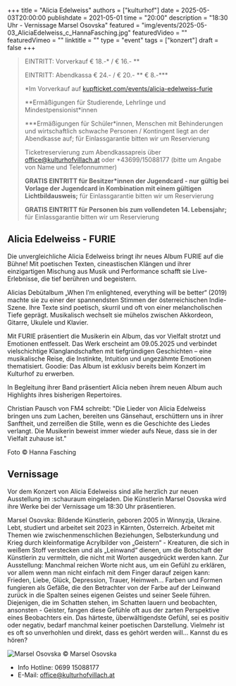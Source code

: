 +++
title = "Alicia Edelweiss"
authors = ["kulturhof"]
date = 2025-05-03T20:00:00
publishdate = 2021-05-01
time = "20:00"
description = "18:30 Uhr - Vernissage Marsel Osovska"
featured = "img/events/2025-05-03_AliciaEdelweiss_c_HannaFasching.jpg"
featuredVideo = ""
featuredVimeo = ""
linktitle = ""
type = "event"
tags = ["konzert"]
draft = false
+++

> EINTRITT: Vorverkauf € 18.-\* / € 16.- \*\*
> 
> EINTRITT: Abendkassa € 24.- / € 20.- \*\* € 8.-\*\*\*
>
> \*Im Vorverkauf auf [kupfticket.com/events/alicia-edelweiss-furie](https://kupfticket.com/events/alicia-edelweiss-furie)
>
> \*\*Ermäßigungen für Studierende, Lehrlinge und Mindestpensionist\*innen
> 
> \*\*\*Ermäßigungen für Schüler\*innen, Menschen mit Behinderungen und wirtschaftlich schwache Personen / Kontingent liegt an der Abendkasse auf; für Einlassgarantie bitten wir um Reservierung
>
> Ticketreservierung zum Abendkassapreis über office@kulturhofvillach.at oder +43699/15088177 (bitte um Angabe von Name und Telefonnummer)
>
> **GRATIS EINTRITT für Besitzer\*innen der Jugendcard - nur gültig bei Vorlage der Jugendcard in Kombination mit einem gültigen Lichtbildausweis;** für Einlassgarantie bitten wir um Reservierung
>
> **GRATIS EINTRITT für Personen bis zum vollendeten 14. Lebensjahr;** für Einlassgarantie bitten wir um Reservierung

## Alicia Edelweiss - FURIE

Die unvergleichliche Alicia Edelweiss bringt ihr neues Album FURIE auf die Bühne! Mit poetischen Texten, cineastischen Klängen und ihrer einzigartigen Mischung aus Musik und Performance schafft sie Live-Erlebnisse, die tief berühren und begeistern.

Alicias Debütalbum „When I’m enlightened, everything will be better“ (2019) machte sie zu einer der spannendsten Stimmen der österreichischen Indie-Szene. Ihre Texte sind poetisch, skurril und oft von einer melancholischen Tiefe geprägt. Musikalisch wechselt sie mühelos zwischen Akkordeon, Gitarre, Ukulele und Klavier.

Mit FURIE präsentiert die Musikerin ein Album, das vor Vielfalt strotzt und Emotionen entfesselt. Das Werk erscheint am 09.05.2025 und verbindet vielschichtige Klanglandschaften mit tiefgründigen Geschichten – eine musikalische Reise, die Instinkte, Intuition und ungezähmte Emotionen thematisiert. Goodie: Das Album ist exklusiv bereits beim Konzert im Kulturhof zu erwerben.

In Begleitung ihrer Band präsentiert Alicia neben ihrem neuen Album auch Highlights ihres bisherigen Repertoires.

Christian Pausch von FM4 schreibt: "Die Lieder von Alicia Edelweiss bringen uns zum Lachen, bereiten uns Gänsehaut, erschüttern uns in ihrer Sanftheit, und zerreißen die Stille, wenn es die Geschichte des Liedes verlangt. Die Musikerin beweist immer wieder aufs Neue, dass sie in der Vielfalt zuhause ist."

Foto © Hanna Fasching

## Vernissage

Vor dem Konzert von Alicia Edelweiss sind alle herzlich zur neuen Ausstellung im :schauraum eingeladen. Die Künstlerin Marsel Osovska wird ihre Werke bei der Vernissage um 18:30 Uhr präsentieren.

Marsel Osovska:  Bildende Künstlerin, geboren 2005 in Winnyzja, Ukraine. Lebt, studiert und arbeitet seit 2023 in Kärnten, Österreich. Arbeitet mit Themen wie zwischenmenschlichen Beziehungen, Selbsterkundung und Krieg durch kleinformatige Acrylbilder von „Geistern“ - Kreaturen, die sich in weißem Stoff verstecken und als „Leinwand“ dienen, um die Botschaft der Künstlerin zu vermitteln, die nicht mit Worten ausgedrückt werden kann.
Zur Ausstellung: Manchmal reichen Worte nicht aus, um ein Gefühl zu erklären, vor allem wenn man nicht einfach mit dem Finger darauf zeigen kann: Frieden, Liebe, Glück, Depression, Trauer, Heimweh... 
Farben und Formen fungieren als Gefäße, die den Betrachter von der Farbe auf der Leinwand zurück in die Spalten seines eigenen Geistes und seiner Seele führen. Diejenigen, die im Schatten stehen, im Schatten lauern und beobachten, ansonsten - Geister, fangen diese Gefühle oft aus der zarten Perspektive eines Beobachters ein. Das härteste, überwältigendste Gefühl, sei es positiv oder negativ, bedarf manchmal keiner poetischen Darstellung. Vielmehr ist es oft so unverhohlen und direkt, dass es gehört werden will... Kannst du es hören?

![Marsel Osovska](/img/events/2025-05-03_schauraum_c_MarselOsovska.jpg)
© Marsel Osovska

- Info Hotline: 0699 15088177 
- E-Mail: office@kulturhofvillach.at
